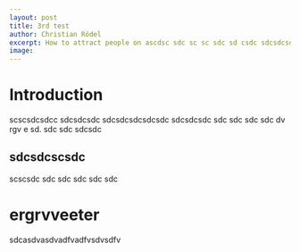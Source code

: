 ```yaml
---
layout: post
title: 3rd test
author: Christian Rödel
excerpt: How to attract people on ascdsc sdc sc sc sdc sd csdc sdcsdcsdc sdc sdc sdc  
image: 
---
```


# Introduction
scscsdcsdcc
sdcsdcsdc
sdcsdcsdcsdcsdc sdcsdcsdc sdc sdc sdc sdc dv rgv e sd. sdc sdc sdcsdc 

## sdcsdcscsdc
scscsdc
sdc
sdc
sdc
sdc
sdc

# ergrvveeter
sdcasdvasdvadfvadfvsdvsdfv
